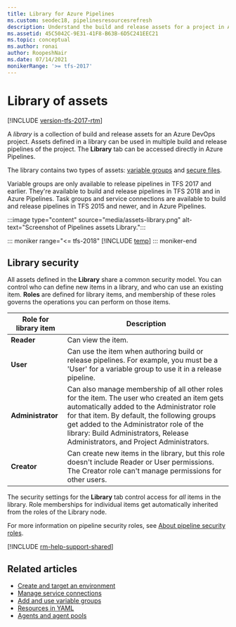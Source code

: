 ```yaml
---
title: Library for Azure Pipelines
ms.custom: seodec18, pipelinesresourcesrefresh
description: Understand the build and release assets for a project in Azure Pipelines and Team Foundation Server (TFS).
ms.assetid: 45C5042C-9E31-41F8-B63B-6D5C241EEC21
ms.topic: conceptual
ms.author: ronai
author: RoopeshNair
ms.date: 07/14/2021
monikerRange: '>= tfs-2017'
---
```


# Library of assets

[!INCLUDE [version-tfs-2017-rtm](../includes/version-tfs-2017-rtm.md)]

A *library* is a collection of build and release assets for an Azure DevOps project.
Assets defined in a library can be used in multiple build and release pipelines of the project.
The **Library** tab can be accessed directly in Azure Pipelines.

The library contains two types of assets: [variable groups](variable-groups.md) and [secure files](secure-files.md).

Variable groups are only available to release pipelines in TFS 2017 and earlier. They're available to build and release pipelines in TFS 2018 and in Azure Pipelines. Task groups and service connections are available to build and release pipelines in TFS 2015 and newer, and in Azure Pipelines.

:::image type="content" source="media/assets-library.png" alt-text="Screenshot of Pipelines assets Library.":::

::: moniker range="<= tfs-2018"
[!INCLUDE [temp](../includes/concept-rename-note.md)]
::: moniker-end

## Library security

All assets defined in the **Library** share a common security model. You can control who can define new items in a library,
and who can use an existing item. **Roles** are defined for library items, and membership of these roles governs the
operations you can perform on those items.

| Role for library item | Description |
|-------------------------|---------|
| **Reader** | Can view the item. |
| **User** | Can use the item when authoring build or release pipelines. For example, you must be a 'User' for a variable group to use it in a release pipeline.  |
| **Administrator** | Can also manage membership of all other roles for the item. The user who created an item gets automatically added to the Administrator role for that item. By default, the following groups get added to the Administrator role of the library: Build Administrators, Release Administrators, and Project Administrators.|
|**Creator** | Can create new items in the library, but this role doesn't include Reader or User permissions. The Creator role can't manage permissions for other users.

The security settings for the **Library** tab control access for _all_ items in the library. Role memberships for individual items get automatically inherited from the roles of the Library node.

For more information on pipeline security roles, see [About pipeline security roles](../../organizations/security/about-security-roles.md).

[!INCLUDE [rm-help-support-shared](../includes/rm-help-support-shared.md)]

## Related articles

- [Create and target an environment](../process/environments.md)
- [Manage service connections](service-endpoints.md)
- [Add and use variable groups](variable-groups.md)
- [Resources in YAML](../process/resources.md)
- [Agents and agent pools](../agents/agents.md)
